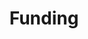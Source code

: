 ---
title: Funding 
order: 1
link: '#funding'
description: Apply for grants for your project, and learn how how the Polkadot Treasury can help fund upgrades and new developments for the Polkadot ecosystem.
---